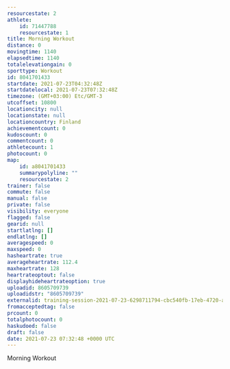 ```yaml
---
resourcestate: 2
athlete:
    id: 71447788
    resourcestate: 1
title: Morning Workout
distance: 0
movingtime: 1140
elapsedtime: 1140
totalelevationgain: 0
sporttype: Workout
id: 8041701433
startdate: 2021-07-23T04:32:48Z
startdatelocal: 2021-07-23T07:32:48Z
timezone: (GMT+03:00) Etc/GMT-3
utcoffset: 10800
locationcity: null
locationstate: null
locationcountry: Finland
achievementcount: 0
kudoscount: 0
commentcount: 0
athletecount: 1
photocount: 0
map:
    id: a8041701433
    summarypolyline: ""
    resourcestate: 2
trainer: false
commute: false
manual: false
private: false
visibility: everyone
flagged: false
gearid: null
startlatlng: []
endlatlng: []
averagespeed: 0
maxspeed: 0
hasheartrate: true
averageheartrate: 112.4
maxheartrate: 128
heartrateoptout: false
displayhideheartrateoption: true
uploadid: 8605709739
uploadidstr: "8605709739"
externalid: training-session-2021-07-23-6298711794-cbc540fb-17eb-4720-ae40-bfa3d28c9269.fit
fromacceptedtag: false
prcount: 0
totalphotocount: 0
haskudoed: false
draft: false
date: 2021-07-23 07:32:48 +0000 UTC
---
```

Morning Workout